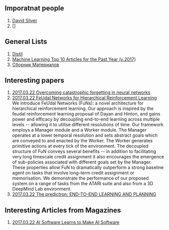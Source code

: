 ## Imporatnat people
1. [David Silver](http://www0.cs.ucl.ac.uk/staff/d.silver/web/Publications.html)
1. []

## General Lists
1. [Distil](https://openai.com/blog/Distill/)
1. [Machine Learning Top 10 Articles for the Past Year (v.2017)](https://medium.mybridge.co/machine-learning-top-10-of-the-year-v-2017-7552599935c0#.9ulf8i95y)
1. [Сборник Материалов](https://github.com/demidovakatya/vvedenie-mashinnoe-obuchenie/blob/master/README.md)


## Interesting papers 
1. [2017.03.22 Overcoming catastrophic forgetting in neural networks](http://www.pnas.org/content/early/2017/03/13/1611835114.full.pdf)
1. [2017.03.22 FeUdal Networks for Hierarchical Reinforcement Learning](https://arxiv.org/abs/1703.01161)
     We introduce FeUdal Networks (FuNs): a novel architecture for hierarchical reinforcement learning. Our approach is inspired by the feudal reinforcement learning proposal of Dayan and Hinton, and gains power and efficacy by decoupling end-to-end learning across multiple levels -- allowing it to utilise different resolutions of time. Our framework employs a Manager module and a Worker module. The Manager operates at a lower temporal resolution and sets abstract goals which are conveyed to and enacted by the Worker. The Worker generates primitive actions at every tick of the environment. The decoupled structure of FuN conveys several benefits -- in addition to facilitating very long timescale credit assignment it also encourages the emergence of sub-policies associated with different goals set by the Manager. These properties allow FuN to dramatically outperform a strong baseline agent on tasks that involve long-term credit assignment or memorisation. We demonstrate the performance of our proposed system on a range of tasks from the ATARI suite and also from a 3D DeepMind Lab environment.
1. [2017.03.22 The predictron: END-TO-END LEARNING AND PLANNING](http://www0.cs.ucl.ac.uk/staff/d.silver/web/Publications_files/predictron.pdf)

## Interesting Articles from Magazines
1. [2017.03.22 AI Software Learns to Make AI Software](https://www.technologyreview.com/s/603381/ai-software-learns-to-make-ai-software/)
